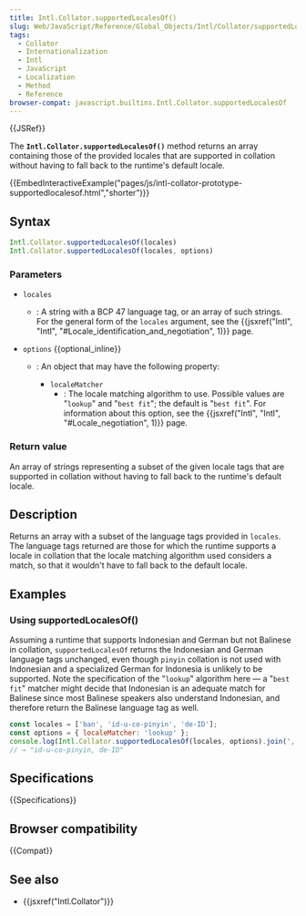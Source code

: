 ```yaml
---
title: Intl.Collator.supportedLocalesOf()
slug: Web/JavaScript/Reference/Global_Objects/Intl/Collator/supportedLocalesOf
tags:
  - Collator
  - Internationalization
  - Intl
  - JavaScript
  - Localization
  - Method
  - Reference
browser-compat: javascript.builtins.Intl.Collator.supportedLocalesOf
---
```

{{JSRef}}

The **`Intl.Collator.supportedLocalesOf()`** method returns an array containing
those of the provided locales that are supported in collation without having to
fall back to the runtime's default locale.

{{EmbedInteractiveExample("pages/js/intl-collator-prototype-supportedlocalesof.html","shorter")}}

<!-- The source for this interactive example is stored in a GitHub repository. If you'd like to contribute to the interactive examples project, please clone https://github.com/mdn/interactive-examples and send us a pull request. -->

## Syntax

```js
Intl.Collator.supportedLocalesOf(locales)
Intl.Collator.supportedLocalesOf(locales, options)
```

### Parameters

- `locales`
  - : A string with a BCP 47 language tag, or an array of such strings. For the
    general form of the `locales` argument, see the
    {{jsxref("Intl",
		"Intl", "#Locale_identification_and_negotiation", 1)}}
    page.
- `options` {{optional_inline}}

  - : An object that may have the following property:

    - `localeMatcher`
      - : The locale matching algorithm to use. Possible values are "`lookup`"
        and "`best fit`"; the default is "`best fit`". For information about
        this option, see the
        {{jsxref("Intl", "Intl", "#Locale_negotiation", 1)}}
        page.

### Return value

An array of strings representing a subset of the given locale tags that are
supported in collation without having to fall back to the runtime's default
locale.

## Description

Returns an array with a subset of the language tags provided in `locales`. The
language tags returned are those for which the runtime supports a locale in
collation that the locale matching algorithm used considers a match, so that it
wouldn't have to fall back to the default locale.

## Examples

### Using supportedLocalesOf()

Assuming a runtime that supports Indonesian and German but not Balinese in
collation, `supportedLocalesOf` returns the Indonesian and German language tags
unchanged, even though `pinyin` collation is not used with Indonesian and a
specialized German for Indonesia is unlikely to be supported. Note the
specification of the "`lookup`" algorithm here — a "`best fit`" matcher might
decide that Indonesian is an adequate match for Balinese since most Balinese
speakers also understand Indonesian, and therefore return the Balinese language
tag as well.

```js
const locales = ['ban', 'id-u-co-pinyin', 'de-ID'];
const options = { localeMatcher: 'lookup' };
console.log(Intl.Collator.supportedLocalesOf(locales, options).join(', '));
// → "id-u-co-pinyin, de-ID"
```

## Specifications

{{Specifications}}

## Browser compatibility

{{Compat}}

## See also

- {{jsxref("Intl.Collator")}}
